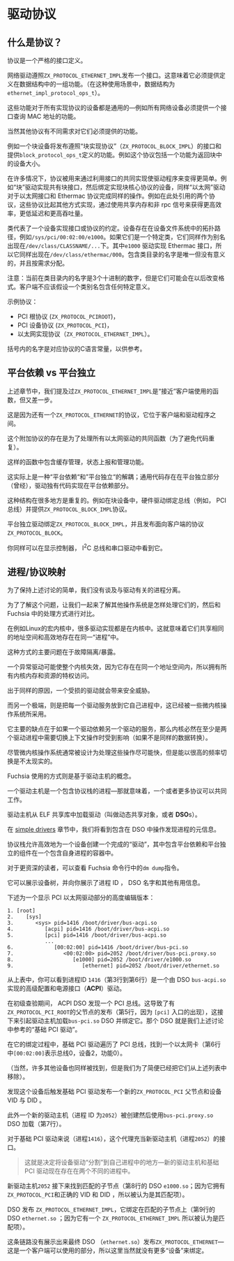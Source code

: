 <!---

# Protocols in drivers

## What is a protocol?

A protocol is a strict interface definition.

The ethernet driver published an interface that conforms to `ZX_PROTOCOL_ETHERNET_IMPL`.
This means that it must provide a set of functions defined in a data structure
(in this case, `ethernet_impl_protocol_ops_t`).

These functions are common to all devices implementing the protocol &mdash; for example,
all ethernet devices must provide a function that queries the MAC address of the
interface.

Other protocols will of course have different requirements for the functions they
must provide.
For example a block device will publish an interface that conforms to the
"block implementation protocol" (`ZX_PROTOCOL_BLOCK_IMPL`) and
provide functions defined by `block_protocol_ops_t`.
This protocol includes a function that returns the size of the device in blocks,
for example.

In many cases a Protocol is used to allow drivers to be simpler by taking advantage
of a common implementation of an Interface. For example, the "block" driver implements
the common block interface, and binds to devices implementing the Block Core Protocol,
and the "ethernet" driver does the same thing for the Ethernet Interface and Ethermac
Protocol. Some protocols, such as the two cited here, make use of shared memory, and
non-rpc signaling for more efficient, lower latency, and higher throughput than could
be achieved otherwise.

Classes represent a promise that a device implements an Interface or Protocol.
Devices exist in the Device Filesystem under a topological path, like
`/sys/pci/00:02:00/e1000`. If they are a specific class, they also appear
as an alias under `/dev/class/CLASSNAME/...`. The `e1000` driver implements
the Ethermac interface, so it also shows up at `/dev/class/ethermac/000`. The names
within class directories are unique but not meaningful, and are assigned on demand.

Note: Currently names in class directories are 3 digit decimal numbers, but they
are likely to change form in the future. Clients should not assume there is any
specific meaning to a class alias name.

Example protocols:

*   the PCI root protocol (`ZX_PROTOCOL_PCIROOT`),
*   the PCI device protocol (`ZX_PROTOCOL_PCI`), and
*   the ethernet implementation protocol (`ZX_PROTOCOL_ETHERNET_IMPL`).

The names in brackets are the C language constants corresponding to the protocols, for reference.

--->

# 驱动协议

## 什么是协议？

协议是一个严格的接口定义。

网络驱动遵照`ZX_PROTOCOL_ETHERNET_IMPL`发布一个接口。这意味着它必须提供定义在数据结构中的一组功能。（在这种使用场景中，数据结构为`ethernet_impl_protocol_ops_t`）。

这些功能对于所有实现协议的设备都是通用的—例如所有网络设备必须提供一个接口查询 MAC 地址的功能。

当然其他协议有不同需求对它们必须提供的功能。

例如一个块设备将发布遵照“块实现协议”（`ZX_PROTOCOL_BLOCK_IMPL`）的接口和提供`block_protocol_ops_t`定义的功能。例如这个协议包括一个功能为返回块中的设备大小。

在许多情况下，协议被用来通过利用接口的共同实现使驱动程序来变得更简单。例如“块”驱动实现共有块接口，然后绑定实现块核心协议的设备，同样“以太网”驱动对于以太网接口和 Ethermac 协议完成同样的操作。例如在此处引用的两个协议，这些协议比起其他方式实现，通过使用共享内存和非 rpc 信号来获得更高效率，更低延迟和更高吞吐量。

类代表了一个设备实现接口或协议的约定。设备存在在设备文件系统中的拓扑路径，例如`/sys/pci/00:02:00/e1000`。如果它们是一个特定类，它们同样作为别名出现在`/dev/class/CLASSNAME/...`下。其中`e1000` 驱动实现 Ethermac 接口，所以它同样出现在`/dev/class/ethermac/000`。包含类目录的名字是唯一但没有意义的，并且按需求分配。

注意：当前在类目录内的名字是3个十进制的数字，但是它们可能会在以后改变格式。客户端不应该假设一个类别名包含任何特定意义。

示例协议：

*  PCI 根协议 (`ZX_PROTOCOL_PCIROOT`)，
*  PCI 设备协议 (`ZX_PROTOCOL_PCI`)，
* 以太网实现协议（`ZX_PROTOCOL_ETHERNET_IMPL`）。

括号内的名字是对应协议的C语言常量，以供参考。

<!---

## Platform dependent vs platform independent

Above, we mentioned that `ZX_PROTOCOL_ETHERNET_IMPL` was "close to" the functions used
by the client, but one step removed.
That's because there's one more protocol, `ZX_PROTOCOL_ETHERNET`, that sits between
the client and the driver.
This additional protocol is in place to handle functionality common to all ethernet
drivers (in order to avoid code duplication).
Such functionality includes buffer management, status reporting, and administrative
functions.

This is effectively a "platform dependent" vs "platform independent" decoupling;
common code exists in the platform independent part (once), and driver-specific code
is implemented in the platform dependent part.

This architecture is repeated in multiple places.
With block devices, for example, the hardware driver binds to the bus (e.g., PCI)
and provides a `ZX_PROTOCOL_BLOCK_IMPL` protocol.
The platform independent driver binds to `ZX_PROTOCOL_BLOCK_IMPL`, and publishes the
client-facing protocol, `ZX_PROTOCOL_BLOCK`.

You'll also see this with the display controllers, I<sup>2</sup>C bus, and serial drivers.

--->

## 平台依赖 vs 平台独立 

上述章节中，我们提及过`ZX_PROTOCOL_ETHERNET_IMPL`是“接近”客户端使用的函数，但又差一步。

这是因为还有一个`ZX_PROTOCOL_ETHERNET`的协议，它位于客户端和驱动程序之间。

这个附加协议的存在是为了处理所有以太网驱动的共同函数（为了避免代码重复）。

这样的函数中包含缓存管理，状态上报和管理功能。

这实际上是一种“平台依赖“和”平台独立“的解耦；通用代码存在在平台独立部分（曾经），驱动独有代码实现在平台依赖部分。

这种结构在很多地方是重复的。例如在块设备中，硬件驱动绑定总线（例如， PCI 总线）并提供`ZX_PROTOCOL_BLOCK_IMPL`协议。

平台独立驱动绑定`ZX_PROTOCOL_BLOCK_IMPL`，并且发布面向客户端的协议 `ZX_PROTOCOL_BLOCK`。

你同样可以在显示控制器，  I<sup>2</sup>C 总线和串口驱动中看到它。

<!--- More content? -->

<!---

## Process / protocol mapping

In order to keep the discussions above simple, we didn't talk about process separation
as it relates to the drivers.
To understand the issues, let's see how other operating systems deal with them,
and compare that to the Fuchsia approach.

In a monolithic kernel, such as Linux, many drivers are implemented within the kernel.
This means that they share the same address space, and effectively live in the same
"process."

The major problem with this approach is fault isolation / exploitation.
A bad driver can take out the entire kernel, because it lives in the same address
space and thus has privileged access to all kernel memory and resources.
A compromised driver can present a security threat for the same reason.

--->

## 进程/协议映射

为了保持上述讨论的简单，我们没有谈及与驱动有关的进程分离。

为了了解这个问题，让我们一起来了解其他操作系统是怎样处理它们的，然后和 Fuchsia 中的处理方式进行对比。

在例如Linux的宏内核中，很多驱动实现都是在内核中。这就意味着它们共享相同的地址空间和高效地存在在同一“进程”中。

这种方式的主要问题在于故障隔离/暴露。

一个异常驱动可能使整个内核失效，因为它存在在同一个地址空间内，所以拥有所有内核内存和资源的特权访问。

出于同样的原因，一个受损的驱动就会带来安全威胁。

<!---

The other extreme, that is, putting each and every driver service into its own
process, is used by some microkernel operating systems.
Its major drawback is that if one driver relies on the services of another driver,
the kernel must effect at least a context switch operation (if not a data transfer
as well) between the two driver processes.
While microkernel operating systems are usually designed to be fast at these
kinds of operations, performing them at high frequency is undesirable.

The approach taken by Fuchsia is based on the concept of a driver host.
A driver host is a process that contains a protocol stack &mdash; that is, one or
more protocols that work together.
The driver host loads drivers from ELF shared libraries (called Dynamic Shared Objects,
or **DSO**s).
In the [simple drivers](/docs/development/drivers/developer_guide/simple.md) section,
we'll see the meta information that's contained in the DSO to facilitate the discovery process.

The protocol stack effectively allows the creation of a complete "driver" for
a device, consisting of platform dependent and platform independent components,
in a self-contained process container.

For the advanced reader, take a look at the `dm dump` command available from
the Fuchsia command line.
It displays a tree of devices, and shows you the process ID, DSO name, and
other useful information.

Here's a highly-edited version showing just the PCI ethernet driver parts:

--->

而另一个极端，则是把每一个驱动服务放到它自己进程中，这已经被一些微内核操作系统所采用。

它主要的缺点在于如果一个驱动依赖另一个驱动的服务，那么内核必然在至少是两个驱动进程中需要切换上下文操作时受到影响（如果不是同样的数据转换）。

尽管微内核操作系统通常被设计为处理这些操作尽可能快，但是能以很高的频率切换是不太现实的。

Fuchsia 使用的方式则是基于驱动主机的概念。

一个驱动主机是一个包含协议栈的进程—那就意味着，一个或者更多协议可以共同工作。

驱动主机从 ELF 共享库中加载驱动（叫做动态共享对象，或者 **DSO**s）。

在 [simple drivers](/docs/development/drivers/developer_guide/simple.md) 章节中，我们将看到包含在 DSO 中操作发现进程的元信息。

协议栈允许高效地为一个设备创建一个完成的“驱动”，其中包含平台依赖和平台独立的组件在一个包含自身进程的容器中。

对于更资深的读者，可以查看 Fuchsia 命令行中的`dm dump`指令。

它可以展示设备树，并向你展示了进程 ID ， DSO 名字和其他有用信息。

下述为一个显示 PCI 以太网驱动部分的高度编辑版本：

```
1. [root]
2.    [sys]
3.       <sys> pid=1416 /boot/driver/bus-acpi.so
4.          [acpi] pid=1416 /boot/driver/bus-acpi.so
5.          [pci] pid=1416 /boot/driver/bus-acpi.so
            ...
6.             [00:02:00] pid=1416 /boot/driver/bus-pci.so
7.                <00:02:00> pid=2052 /boot/driver/bus-pci.proxy.so
8.                   [e1000] pid=2052 /boot/driver/e1000.so
9.                      [ethernet] pid=2052 /boot/driver/ethernet.so
```

<!---

From the above, you can see that process ID `1416` (lines 3 through 6)
is the Advanced Configuration and Power Interface (**ACPI**) driver, implemented
by the DSO `bus-acpi.so`.

During primary enumeration, the ACPI DSO detected a PCI bus.
This caused the publication of a parent with `ZX_PROTOCOL_PCI_ROOT` (line 5,
causing the appearance of the `[pci]` entry),
which then caused the driver host to load the `bus-pci.so` DSO and bind to it.
That DSO is the "base PCI driver" to which we've been referring throughout the
discussions above.

During its binding, the base PCI driver enumerated the PCI bus, and found an ethernet
card (line 6 detects bus 0, device 2, function 0, shown as `[00:02:00]`).
(Of course, many other devices were found as well, but we've removed them from
the above listing for simplicity).

The detection of this device then caused the base PCI driver to publish a new parent
with `ZX_PROTOCOL_PCI` and the device's VID and DID.
Additionally, a new driver host (process ID `2052`) was created and loaded with the
`bus-pci.proxy.so` DSO (line 7).
This proxy serves as the interface from the new driver host (pid `2052`) to the base PCI
driver (pid `1416`).

--->

从上表中，你可以看到进程ID `1416`（第3行到第6行）是一个由 DSO `bus-acpi.so`实现的高级配置和电源接口（**ACPI**）驱动。

在初级查验期间， ACPI DSO 发现一个 PCI 总线。这导致了有 `ZX_PROTOCOL_PCI_ROOT`的父节点的发布（第5行，因为 `[pci]` 入口的出现），这接下来引起驱动主机加载`bus-pci.so`   DSO 并绑定它。那个 DSO 就是我们上述讨论中参考的“基础 PCI 驱动”。

在它的绑定过程中，基础 PCI 驱动遍历了 PCI 总线，找到一个以太网卡（第6行中`[00:02:00]`表示总线0，设备2，功能0）。

（当然，许多其他设备也同样被找到，但是我们为了简便已经把它们从上述列表中移除）。

发现这个设备后触发基础 PCI 驱动发布一个新的`ZX_PROTOCOL_PCI` 父节点和设备 VID 与 DID 。

此外一个新的驱动主机（进程 ID 为`2052`）被创建然后使用`bus-pci.proxy.so`  DSO 加载（第7行）。

对于基础 PCI 驱动来说（进程`1416`），这个代理充当新驱动主机（进程`2052`）的接口。

<!---

> This is where the decision was made to "sever" the device driver into its own
> process &mdash; the new driver host and the base PCI driver now live in two
> different processes.

The new driver host `2052` then finds a matching child (the `e1000.so`
DSO on line 8; it's considered a match because it has `ZX_PROTOCOL_PCI` and the correct
VID and DID).
That DSO publishes a `ZX_PROTOCOL_ETHERNET_IMPL`, which binds to a matching
child (the `ethernet.so` DSO on line 9; it's considered a match because it has a
`ZX_PROTOCOL_ETHERNET_IMPL` protocol).

What's not shown by this chain is that the final DSO (`ethernet.so`) publishes
a `ZX_PROTOCOL_ETHERNET` &mdash; that's the piece that clients can use, so of
course there's no further "device" binding involved.

--->
> 这就是决定将设备驱动“分割”到自己进程中的地方—新的驱动主机和基础 PCI 驱动现在存在在两个不同的进程中。

新驱动主机`2052` 接下来找到匹配的子节点（第8行的 DSO  `e1000.so`；因为它拥有`ZX_PROTOCOL_PCI`和正确的 VID 和 DID ，所以被认为是其匹配项）。

 DSO 发布 `ZX_PROTOCOL_ETHERNET_IMPL`，它绑定在匹配的子节点上（第9行的 DSO  `ethernet.so` ；因为它有一个 `ZX_PROTOCOL_ETHERNET_IMPL` 所以被认为是匹配项）。

这条链路没有展示出来最终 DSO （`ethernet.so`）发布`ZX_PROTOCOL_ETHERNET`—这是一个客户端可以使用的部分，所以这里当然就没有更多“设备”来绑定。

